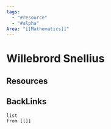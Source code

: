 ```yaml
---
tags:
  - "#resource"
  - "#alpha"
Area: "[[Mathematics]]"
---
```


# Willebrord Snellius


## Resources


## BackLinks

```dataview
list
from [[]]
```

